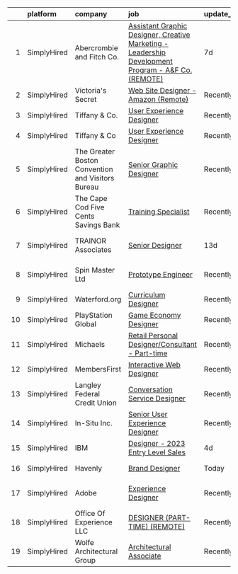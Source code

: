 

|    | platform    | company                                           | job                                                                                                                                                                                                                 | update_time   | location             |
|---:|:------------|:--------------------------------------------------|:--------------------------------------------------------------------------------------------------------------------------------------------------------------------------------------------------------------------|:--------------|:---------------------|
|  1 | SimplyHired | Abercrombie and Fitch Co.                         | [Assistant Graphic Designer, Creative Marketing - Leadership Development Program - A&F Co. (REMOTE)](https://www.simplyhired.com/job/xoB6Mym-ZQEBRA4q740MKw6ygHSqgeKY4Yyhgjff2TPbAbwieCac5g?q=interactive+designer) | 7d            | Columbus, OH         |
|  2 | SimplyHired | Victoria's Secret                                 | [Web Site Designer - Amazon (Remote)](https://www.simplyhired.com/job/L4SPRVEK1pmlrQSHZ18UFVCOKPZWkD0P0D6yo8QVhLs7IjQd5Sh5GQ?q=interactive+designer)                                                                | Recently      | New York, NY         |
|  3 | SimplyHired | Tiffany & Co.                                     | [User Experience Designer](https://www.simplyhired.com/job/27l8S7xDPwsxFXqLEBQ22X6Y7VJqgS8eeQzw1GL0ReKqs-j4KEtlsg?q=interactive+designer)                                                                           | Recently      | New York, NY         |
|  4 | SimplyHired | Tiffany & Co                                      | [User Experience Designer](https://www.simplyhired.com/job/O9t7QvAkSFmksiWSUDtyfsYhBNEwC3g7KoF713lEGSCyxTpjR4X2zg?q=interactive+designer)                                                                           | Recently      | New York, NY         |
|  5 | SimplyHired | The Greater Boston Convention and Visitors Bureau | [Senior Graphic Designer](https://www.simplyhired.com/job/7C79pFLQBvyw3SUE8D9QGOWH8mJttmvq0i_PavVjRrtEiPIA3Yxfzg?q=interactive+designer)                                                                            | Recently      | Boston, MA           |
|  6 | SimplyHired | The Cape Cod Five Cents Savings Bank              | [Training Specialist](https://www.simplyhired.com/job/rzDHWQ5TTB5NE0lfeUBrRRlfMRx5YdpOQLf8kLfOTd6-ntfWdPNMVQ?q=interactive+designer)                                                                                | Recently      | Hyannis, MA          |
|  7 | SimplyHired | TRAINOR Associates                                | [Senior Designer](https://www.simplyhired.com/job/8W051Wzps4yXmKQnT2PQncTxJkpXZ9XOtIrqEgcTA9N4NCmOypwzyA?q=interactive+designer)                                                                                    | 13d           | New Hartford, NY     |
|  8 | SimplyHired | Spin Master Ltd                                   | [Prototype Engineer](https://www.simplyhired.com/job/63RT8ZVze5q-xxFWuFplq6VHAAZOkCbbztzY-Zn2m0DSdLs7AZpNLA?q=interactive+designer)                                                                                 | Recently      | Los Angeles, CA      |
|  9 | SimplyHired | Waterford.org                                     | [Curriculum Designer](https://www.simplyhired.com/job/0SP_YPXc0jKVMaS681lMA-fSryWe5MrTwEZN9z3FIzKmWbncFrwAFw?q=interactive+designer)                                                                                | Recently      | Remote               |
| 10 | SimplyHired | PlayStation Global                                | [Game Economy Designer](https://www.simplyhired.com/job/JJV6oEdkzN3al-I9VQ5gQHjxilhUNWaQEjU5kUYP19rNRcjTlzTEgw?q=interactive+designer)                                                                              | Recently      | San Diego, CA        |
| 11 | SimplyHired | Michaels                                          | [Retail Personal Designer/Consultant - Part-time](https://www.simplyhired.com/job/N-VtF4E2EBq0clTsxXG8EeQ4qjBn8Bn5gMGbgeTWcldnq181KdKA6w?q=interactive+designer)                                                    | Recently      | Oak Park Heights, MN |
| 12 | SimplyHired | MembersFirst                                      | [Interactive Web Designer](https://www.simplyhired.com/job/BApHw7JGz5-TXEuoNQo_xTM4-1lhJYJe2kJ5_qyxwtF_akJ0pzfOFA?q=interactive+designer)                                                                           | Recently      | Remote               |
| 13 | SimplyHired | Langley Federal Credit Union                      | [Conversation Service Designer](https://www.simplyhired.com/job/Fb3buihtffxd4qgDCLqiEFdEFznwp3Tjxabl2VnRGYC_ue0VrCQflw?q=interactive+designer)                                                                      | Recently      | Newport News, VA     |
| 14 | SimplyHired | In-Situ Inc.                                      | [Senior User Experience Designer](https://www.simplyhired.com/job/vyM0f3TPEVsiQm91D22dN0l-KsYqyrhKvnNhy16xYaGcS2aJUCAddg?q=interactive+designer)                                                                    | Recently      | Fort Collins, CO     |
| 15 | SimplyHired | IBM                                               | [Designer - 2023 Entry Level Sales](https://www.simplyhired.com/job/VCcPUBEiV9GUBfH2WHONW9Koe-D8GLZ-TaUe8Po3OXTgLfWN9YgyPw?q=interactive+designer)                                                                  | 4d            | New York, NY         |
| 16 | SimplyHired | Havenly                                           | [Brand Designer](https://www.simplyhired.com/job/mIN-020qZywiWh0NmO_01mgJeJMbS2znAshq3C6kjpb264dkPPczSA?q=interactive+designer)                                                                                     | Today         | Denver, CO           |
| 17 | SimplyHired | Adobe                                             | [Experience Designer](https://www.simplyhired.com/job/C1IYer3Ki3_uUAOFdRR3WtCWSepaOP4UJ6AHLwBNJjvdi8AbjOdWaw?q=interactive+designer)                                                                                | Recently      | San Francisco, CA    |
| 18 | SimplyHired | Office Of Experience LLC                          | [DESIGNER (PART-TIME) (REMOTE)](https://www.simplyhired.com/job/yUtNm7aP5k7lf3a27Q4KIbyvuM9A7WQE2tgKPjPrP4xRwKfFS33ECw?q=interactive+designer)                                                                      | Recently      | Chicago, IL          |
| 19 | SimplyHired | Wolfe Architectural Group                         | [Architectural Associate](https://www.simplyhired.com/job/H13gEka9RJVDtlZ39-1dUF2W9CCPlI0-66rVDAzQuX8eJFKtnUIRFA?q=interactive+designer)                                                                            | Recently      | Spokane, WA          |